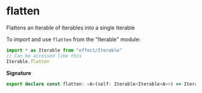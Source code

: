 # flatten

Flattens an Iterable of Iterables into a single Iterable

To import and use `flatten` from the "Iterable" module:

```ts
import * as Iterable from "effect/Iterable"
// Can be accessed like this
Iterable.flatten
```

**Signature**

```ts
export declare const flatten: <A>(self: Iterable<Iterable<A>>) => Iterable<A>
```
